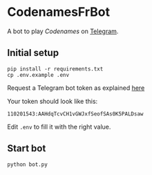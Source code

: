 # CodenamesFrBot

A bot to play _Codenames_ on [Telegram](https://telegram.org/).

## Initial setup

```
pip install -r requirements.txt
cp .env.example .env
```

Request a Telegram bot token as explained [here](https://core.telegram.org/bots#6-botfather)

Your token should look like this:

```
110201543:AAHdqTcvCH1vGWJxfSeofSAs0K5PALDsaw
```

Edit `.env` to fill it with the right value.

## Start bot

```
python bot.py
```
